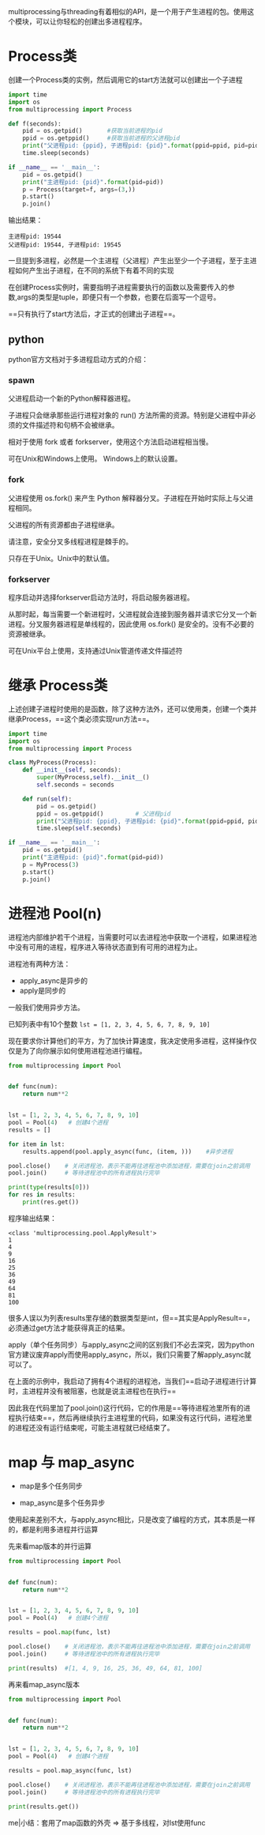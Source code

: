 multiprocessing与threading有着相似的API，是一个用于产生进程的包。使用这个模块，可以让你轻松的创建出多进程程序。



# Process类

创建一个Process类的实例，然后调用它的start方法就可以创建出一个子进程

```python
import time
import os
from multiprocessing import Process

def f(seconds):
    pid = os.getpid()		#获取当前进程的pid
    ppid = os.getppid()     #获取当前进程的父进程pid
    print("父进程pid: {ppid}, 子进程pid: {pid}".format(ppid=ppid, pid=pid))
    time.sleep(seconds)

if __name__ == '__main__':
    pid = os.getpid()
    print("主进程pid: {pid}".format(pid=pid))
    p = Process(target=f, args=(3,))
    p.start()
    p.join()
```

输出结果：

```text
主进程pid: 19544
父进程pid: 19544, 子进程pid: 19545
```

一旦提到多进程，必然是一个主进程（父进程）产生出至少一个子进程，至于主进程如何产生出子进程，在不同的系统下有着不同的实现



在创建Process实例时，需要指明子进程需要执行的函数以及需要传入的参数,args的类型是tuple，即便只有一个参数，也要在后面写一个逗号。

==只有执行了start方法后，才正式的创建出子进程==。



## python

python官方文档对于多进程启动方式的介绍：

### spawn

父进程启动一个新的Python解释器进程。

子进程只会继承那些运行进程对象的 run() 方法所需的资源。特别是父进程中非必须的文件描述符和句柄不会被继承。

相对于使用 fork 或者 forkserver，使用这个方法启动进程相当慢。



可在Unix和Windows上使用。 Windows上的默认设置。



### fork

父进程使用 os.fork() 来产生 Python 解释器分叉。子进程在开始时实际上与父进程相同。

父进程的所有资源都由子进程继承。

请注意，安全分叉多线程进程是棘手的。



只存在于Unix。Unix中的默认值。



### forkserver

程序启动并选择forkserver启动方法时，将启动服务器进程。

从那时起，每当需要一个新进程时，父进程就会连接到服务器并请求它分叉一个新进程。分叉服务器进程是单线程的，因此使用 os.fork() 是安全的。没有不必要的资源被继承。



可在Unix平台上使用，支持通过Unix管道传递文件描述符







# 继承 Process类

上述创建子进程时使用的是函数，除了这种方法外，还可以使用类，创建一个类并继承Process，==这个类必须实现run方法==。

```python
import time
import os
from multiprocessing import Process

class MyProcess(Process):
    def __init__(self, seconds):
        super(MyProcess,self).__init__()
        self.seconds = seconds

    def run(self):
        pid = os.getpid()
        ppid = os.getppid()         # 父进程pid
        print("父进程pid: {ppid}, 子进程pid: {pid}".format(ppid=ppid, pid=pid))
        time.sleep(self.seconds)

if __name__ == '__main__':
    pid = os.getpid()
    print("主进程pid: {pid}".format(pid=pid))
    p = MyProcess(3)
    p.start()
    p.join()
```







# 进程池 Pool(n)

进程池内部维护若干个进程，当需要时可以去进程池中获取一个进程，如果进程池中没有可用的进程，程序进入等待状态直到有可用的进程为止。

进程池有两种方法：

- apply_async是异步的
- apply是同步的

一般我们使用异步方法。



已知列表中有10个整数 `lst = [1, 2, 3, 4, 5, 6, 7, 8, 9, 10]`

现在要求你计算他们的平方，为了加快计算速度，我决定使用多进程，这样操作仅仅是为了向你展示如何使用进程池进行编程。

```python
from multiprocessing import Pool


def func(num):
    return num**2


lst = [1, 2, 3, 4, 5, 6, 7, 8, 9, 10]
pool = Pool(4)   # 创建4个进程
results = []

for item in lst:
    results.append(pool.apply_async(func, (item, )))	#异步进程

pool.close()    # 关闭进程池，表示不能再往进程池中添加进程，需要在join之前调用
pool.join()     # 等待进程池中的所有进程执行完毕

print(type(results[0]))
for res in results:
    print(res.get())
```

程序输出结果：

```text
<class 'multiprocessing.pool.ApplyResult'>
1
4
9
16
25
36
49
64
81
100
```

很多人误以为列表results里存储的数据类型是int，但==其实是ApplyResult==，必须通过get方法才能获得真正的结果。

apply（单个任务同步）与apply_async之间的区别我们不必去深究，因为python官方建议废弃apply而使用apply_async，所以，我们只需要了解apply_async就可以了。

在上面的示例中，我启动了拥有4个进程的进程池，当我们==启动子进程进行计算时，主进程并没有被阻塞，也就是说主进程也在执行==

因此我在代码里加了pool.join()这行代码，它的作用是==等待进程池里所有的进程执行结束==，然后再继续执行主进程里的代码，如果没有这行代码，进程池里的进程还没有运行结束呢，可能主进程就已经结束了。





# map 与 map_async

- map是多个任务同步

- map_async是多个任务异步

使用起来差别不大，与apply_async相比，只是改变了编程的方式，其本质是一样的，都是利用多进程并行运算



先来看map版本的并行运算

```python
from multiprocessing import Pool


def func(num):
    return num**2


lst = [1, 2, 3, 4, 5, 6, 7, 8, 9, 10]
pool = Pool(4)   # 创建4个进程

results = pool.map(func, lst)

pool.close()    # 关闭进程池，表示不能再往进程池中添加进程，需要在join之前调用
pool.join()     # 等待进程池中的所有进程执行完毕

print(results)	#[1, 4, 9, 16, 25, 36, 49, 64, 81, 100]
```



再来看map_async版本

```python
from multiprocessing import Pool


def func(num):
    return num**2


lst = [1, 2, 3, 4, 5, 6, 7, 8, 9, 10]
pool = Pool(4)   # 创建4个进程

results = pool.map_async(func, lst)

pool.close()    # 关闭进程池，表示不能再往进程池中添加进程，需要在join之前调用
pool.join()     # 等待进程池中的所有进程执行完毕

print(results.get())
```



me|小结：套用了map函数的外壳 => 基于多线程，对lst使用func